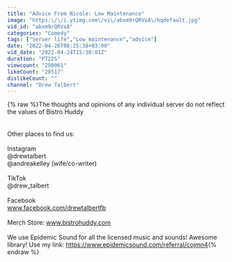 ```yaml
---
title: "Advice From Nicole: Low Maintenance"
image: "https:\/\/i.ytimg.com\/vi\/abxm9rQRVxA\/hqdefault.jpg"
vid_id: "abxm9rQRVxA"
categories: "Comedy"
tags: ["Server life","Low maintenance","advice"]
date: "2022-04-26T08:25:38+03:00"
vid_date: "2022-04-24T15:30:01Z"
duration: "PT22S"
viewcount: "298061"
likeCount: "28517"
dislikeCount: ""
channel: "Drew Talbert"
---
```

{% raw %}The thoughts and opinions of any individual server do not reflect the values of Bistro Huddy<br /><br /><br />Other places to find us:<br /><br />Instagram<br />@drewtalbert<br />@andreakelley (wife/co-writer)<br /><br />TikTok <br />@drew_talbert<br /><br />Facebook <br />www.facebook.com/drewtalbertfb<br /><br />Merch Store: www.bistrohuddy.com<br /><br />We use Epidemic Sound for all the licensed music and sounds! Awesome library! Use my link:  <a rel="nofollow" target="blank" href="https://www.epidemicsound.com/referral/cojmn4">https://www.epidemicsound.com/referral/cojmn4</a>{% endraw %}
